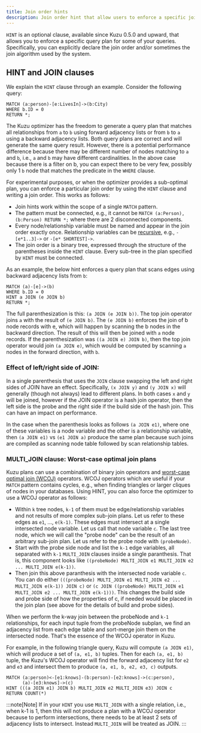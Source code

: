 ```yaml
---
title: Join order hints
description: Join order hint that allow users to enforce a specific join order
---
```


`HINT` is an optional clause, available since Kuzu 0.5.0 and upward, that allows you to enforce a specific query plan 
for some of your queries. Specifically, you can explicitly declare the join order and/or sometimes the
join algorithm used by the system. 

## HINT and JOIN clauses

We explain the `HINT` clause through an example. Consider the following query:
```cypher
MATCH (a:person)-[e:LivesIn]->(b:City)
WHERE b.ID = 0
RETURN *;
```
The Kuzu optimizer has the freedom to generate a query plan that matches all relationships from `a` to `b` using 
forward adjacency lists or from `b` to `a` using a backward adjacency lists. 
Both query plans are correct and will generate the same query result. However, there is a potential performance difference because 
there may be different number of nodes matching to `a` and `b`, i.e., `a` and `b` may have different cardinalities.
In the above case because there is a filter on b, you can expect there to be very few, possibly only 1 `b` node that matches the predicate in the `WHERE` clause.

For experimental purposes, or when the optimizer provides a sub-optimal plan, you can enforce a particular join order 
by using the `HINT` clause and writing a join order. This works as follows:
- Join hints work within the scope of a single `MATCH` pattern.
- The pattern must be connected, e.g., it cannot be `MATCH (a:Person), (b:Person) RETURN *;` where there are 2 disconnected components.
- Every node/relationship variable must be named and appear in the join order exactly once. Relationship variables can be [recursive](https://docs.kuzudb.com/cypher/query-clauses/match/#match-variable-lengthrecursive-relationships), e.g., `-[e*1..3]->` or `-[e* SHORTEST]->`.
- The join order is a binary tree, expressed through the structure of the parentheses inside the `HINT` clause. Every sub-tree in the plan specified by `HINT` must be connected.

As an example, the below hint enforces a query plan that scans edges using backward adjacency lists from `b`:
```cypher
MATCH (a)-[e]->(b)
WHERE b.ID = 0
HINT a JOIN (e JOIN b)
RETURN *;
```
The full parenthesization is this: `(a JOIN (e JOIN b))`. The top join operator joins `a` 
with the result of `(e JOIN b)`. The `(e JOIN b)` enforces the join of b node records with e, which will happen by scanning the b nodes in the backward direction.
The result of this will then be joined with `a` node records. If the parenthesization was `((a JOIN e) JOIN b)`, then the
top join operator would join `(a JOIN e)`, which would be computed by scanning `a` nodes in the forward direction, with `b`. 

### Effect of left/right side of JOIN:
In a single parenthesis that uses the `JOIN` clause swapping the left and right sides of JOIN have an effect. 
Specifically, `(x JOIN y)` and `(y JOIN x)` will generally (though not always) lead to different plans.
In both cases `x` and `y` will be joined, however if the JOIN operator is a hash join operator, then the left side
is the probe and the right side if the build side of the hash join. This can have an impact on performance.

In the case when the parenthesis looks as follows `(a JOIN e1)`, where
one of these variables is a node variable and the other is a relationship variable, then `(a JOIN e1)` vs `(e1 JOIN a)` produce the
same plan because such joins are compiled as scanning node table followed by scan relationship tables.

### MULTI_JOIN clause: Worst-case optimal join plans

Kuzu plans can use a combination of binary join operators and [worst-case optimal join (WCOJ)](https://blog.kuzudb.com/post/wcoj/) operators.
WCOJ operators which
are useful if your `MATCH` pattern contains cycles, e.g., when finding triangles or larger cliques of nodes in your databases.
Using HINT, you can also force the optimizer to use a WCOJ operator as follows:

- Within `k` tree nodes, `k-1` of them must be edge/relationship variables and not results of more complex sub-join plans. 
Let us refer to these edges as `e1`, ..., `e(k-1)`. These edges must intersect at a single intersected node variable.
Let us call that node variable `c`.  The last tree node, which we will call the "probe node" can be the result of an arbitrary sub-join plan.
Let us refer to the probe node  with `(probeNode)`.
- Start with the probe side node and list the `k-1` edge variables, all separated with `k-1` `MULTI_JOIN` clauses inside a single paranthesis.
That is, this component looks like `((probeNode) MULTI_JOIN e1 MULTI_JOIN e2 ... MULTI_JOIN e(k-1))`.
- Then join this above paranthesis with the intersected node variable `c`. You can do either
`(((probeNode) MULTI_JOIN e1 MULTI_JOIN e2 ... MULTI_JOIN e(k-1)) JOIN c)` or
`(c JOIN ((probeNode) MULTI_JOIN e1 MULTI_JOIN e2 ... MULTI_JOIN e(k-1)))`. This changes the build side and probe side
of how the properties of c, if needed would be placed in the join plan (see above for the details of build and probe sides).

When we perform the k-way join between the probeNode and `k-1` relationships, for each input tuple from the probeNode subplan, we find an adjacency list from each edge table and sort-merge join them on the intersected node.
That's the essence of the WCOJ operator in Kuzu.

For example, in the following triangle query,  Kuzu will compute `(a JOIN e1)`, which will produce a set of `(a, e1, b)` tuples.
Then for each `(a, e1, b)` tuple, the Kuzu's WCOJ operator will find the forward adjacency list for `e2` and `e3` and intersect them to
produce  `(a, e1, b, e2, e3, c)` outputs.
```cypher
MATCH (a:person)<-[e1:knows]-(b:person)-[e2:knows]->(c:person),
      (a)-[e3:knows]->(c)
HINT (((a JOIN e1) JOIN b) MULTI_JOIN e2 MULTI_JOIN e3) JOIN c
RETURN COUNT(*)
```

:::note[Note]
If in your `HINT` you use `MULTI_JOIN` with a single relation, i.e., when k-1 is 1, then this will not produce
a plan with a WCOJ operator because to perform intersections, there needs to be at least 2 sets of adjacency lists to intersect.
Instead `MULTI_JOIN` will be treated as JOIN.
:::
